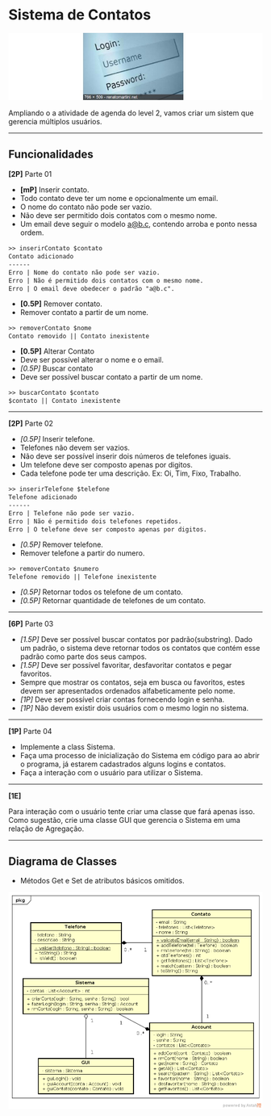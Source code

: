 # Sistema de Contatos

![](figura.jpg)

Ampliando o a atividade de agenda do level 2, vamos criar um sistem que gerencia múltiplos
usuários.

---
## Funcionalidades

 **[2P]** Parte 01
- **[mP]** Inserir contato.
- Todo contato deve ter um nome e opcionalmente um email.
- O nome do contato não pode ser vazio.
- Não deve ser permitido dois contatos com o mesmo nome.
- Um email deve seguir o modelo a@b.c, contendo arroba e ponto nessa ordem.
```
>> inserirContato $contato
Contato adicionado
------
Erro | Nome do contato não pode ser vazio.
Erro | Não é permitido dois contatos com o mesmo nome.
Erro | O email deve obedecer o padrão "a@b.c".
```
- **[0.5P]** Remover contato.
- Remover contato a partir de um nome.
```
>> removerContato $nome
Contato removido || Contato inexistente
```
- **[0.5P]** Alterar Contato  
- Deve ser possível alterar o nome e o email.
- *[0.5P]* Buscar contato
- Deve ser possível buscar contato a partir de um nome.
```
>> buscarContato $contato
$contato || Contato inexistente
```
---
**[2P]** Parte 02
- *[0.5P]* Inserir telefone.
- Telefones não devem ser vazios.
- Não deve ser possível inserir dois números de telefones iguais.
- Um telefone deve ser composto apenas por digitos.
- Cada telefone pode ter uma descrição. Ex: Oi, Tim, Fixo, Trabalho.
```
>> inserirTelefone $telefone
Telefone adicionado
------
Erro | Telefone não pode ser vazio.
Erro | Não é permitido dois telefones repetidos.
Erro | O telefone deve ser composto apenas por digitos.
```
- *[0.5P]* Remover telefone.
- Remover telefone a partir do numero.
```
>> removerContato $numero
Telefone removido || Telefone inexistente
```
- *[0.5P]* Retornar todos os telefone de um contato.
- *[0.5P]* Retornar quantidade de telefones de um contato.  
---
**[6P]** Parte 03
- *[1.5P]* Deve ser possível buscar contatos por padrão(substring). Dado um padrão, o sistema deve retornar todos os contatos que contém esse padrão como parte dos seus campos.
- *[1.5P]* Deve ser possível favoritar, desfavoritar contatos e pegar favoritos.
- Sempre que mostrar os contatos, seja em busca ou favoritos, estes devem ser apresentados ordenados alfabeticamente pelo nome.
- *[1P]* Deve ser possível criar contas fornecendo login e senha.
- *[1P]* Não devem existir dois usuários com o mesmo login no sistema.
---
**[1P]** Parte 04
- Implemente a class Sistema.
- Faça uma processo de inicialização do Sistema em código para ao abrir o programa, já estarem cadastrados alguns logins e contatos.
- Faça a interação com o usuário para utilizar o Sistema.
---
**[1E]**

Para interação com o usuário tente criar uma classe que fará apenas isso. Como sugestão, crie uma classe GUI que gerencia o Sistema em uma relação de Agregação.

---
## Diagrama de Classes

- Métodos Get e Set de atributos básicos omitidos.

![](uml.png)
